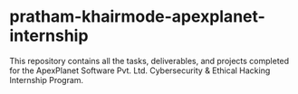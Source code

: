# pratham-khairmode-apexplanet-internship
This repository contains all the tasks, deliverables, and projects completed for the ApexPlanet Software Pvt. Ltd. Cybersecurity &amp; Ethical Hacking Internship Program.
